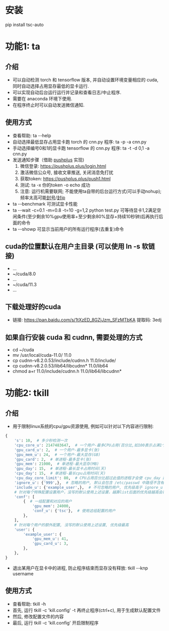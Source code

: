 # 安装
pip install tsc-auto

# 功能1: ta
## 介绍
- 可以自动检测 torch 和 tensorflow 版本, 并自动设置环境变量相应的 cuda, 同时自动选择占用显存最低的显卡运行.
- 可以实现自动后台运行运行并记录和查看日志/中止程序.
- 需要在 anaconda 环境下使用.
- 在程序终止时可以自动发送微信通知.

## 使用方式
- 查看帮助: ta --help
- 自动选择最低显存占用显卡跑 torch 的 cnn.py 程序: ta -p -a cnn.py
- 手动选择编号0和1的显卡跑 tensorflow 的 cnn.py 程序: ta -t -d 0,1 -a cnn.py
- 发送通知步骤（借助 [pushplus](https://pushplus.plus) 实现)
  1. 微信登录: https://pushplus.plus/login.html
  2. 激活微信公众号, 接收文章推送, 关闭消息免打扰
  3. 获取token: https://pushplus.plus/push1.html
  4. 测试: ta -x 你的token -o echo 成功
  5. 注意: 运行机需要联网; 不能使用ta自带的后台运行方式(可以手动nohup); 频率太高可能[封号](https://www.pushplus.plus/doc/help/limit.html#接口限制)/[封ip](https://www.pushplus.plus/doc/help/ip.html)
- ta --benchmark 可测试显卡性能
- ta --wait -c=0.1 -m=0.8 -t=10 -g=1,2 python test.py 可等待显卡1,2满足空闲条件(至少剩余10%gpu使用率+至少剩余80%显存+持续10秒钟)后再执行后面的命令
- ta --showp 可显示当前用户的所有运行程序(去重复)命令

## cuda的位置默认在用户主目录 (可以使用 ln -s 软链接)
- ...
- ~/cuda/8.0
- ...
- ~/cuda/11.3
- ...

## 下载处理好的cuda
- 链接: https://pan.baidu.com/s/1tXzED_8GZjJzm_SFzMTbKA 提取码: 3edj

## 如果自行安装 cuda 和 cudnn, 需要处理的方式
- cd ~/cuda
- mv /usr/local/cuda-11.0/ 11.0
- cp cudnn-v8.2.0.53/include/cudnn.h 11.0/include/
- cp cudnn-v8.2.0.53/lib64/libcudnn* 11.0/lib64
- chmod a+r 11.0/include/cudnn.h 11.0/lib64/libcudnn*

# 功能2: tkill
## 介绍
- 用于限制linux系统的cpu/gpu资源使用, 例如可以针对以下内容进行限制:
```python
{
    's': 10,  # 多少秒检测一次
    'cpu_core_u': 2147483647,  # 一个用户-最多CPU占用(百分比,如100表示占满1个超线程)
    'gpu_card_u': 2,  # 一个用户-最多显卡(张)
    'gpu_mem_u': 24,  # 一个用户-最大显存(GB)
    'gpu_card': 2,  # 单进程-最多显卡(张)
    'gpu_mem': 21000,  # 单进程-最大显存(MB)
    'gpu_day': 15,  # 单进程-最长显卡占用时间(天)
    'cpu_day': 15,  # 单进程-最长cpu占用时间(天)
    'cpu_day_core_limit': 80,  # CPU占用百分比超过此值的进程才会使 cpu_day 配置生效
    'ignore_u': {'999',},  # 忽略的用户, 默认会包含 /etc/passwd 中路径不含有 /home/ 的用户
    'include_u': {'example_user',},  # 不可忽略的用户, 优先级高于 ignore_u
    # 针对每个特殊配置设置用户，没写的默认使用上述设置，越靠list后面的优先级越高会覆盖前面一样的用户配置
    'conf': [
        {  # 一组配置和对应的用户
            'gpu_mem': 24000,
            'conf_u': {'tsc'},  # 使用这组配置的用户
        },
    ],
    # 针对每个用户的额外配置, 没写的默认使用上述设置, 优先级最高
    'user': {
        'example_user': {
            'gpu_mem_u': 41,
            'gpu_card_u': 3,
        },
    },
}
```
- 退出某用户在显卡中的进程, 防止程序结束而显存没有释放: tkill --knp username

## 使用方式
- 查看帮助: tkill -h
- 首先, 运行 tkill -c 'kill.config' -t 再终止程序(ctrl+c), 用于生成默认配置文件
- 然后, 修改配置文件的内容
- 最后, 运行 tkill -c 'kill.config' 开启限制程序
